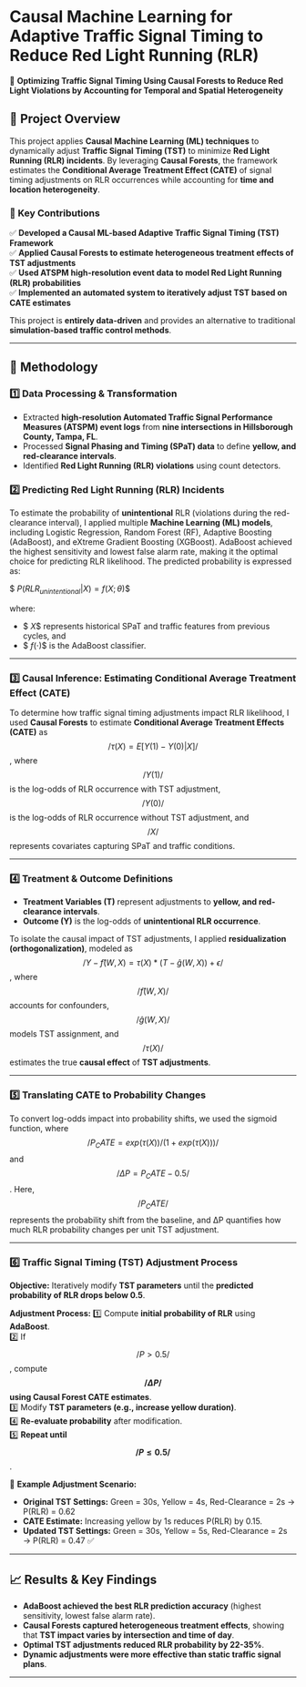 # **Causal Machine Learning for Adaptive Traffic Signal Timing to Reduce Red Light Running (RLR)**
🚦 **Optimizing Traffic Signal Timing Using Causal Forests to Reduce Red Light Violations by Accounting for Temporal and Spatial Heterogeneity**  

## **📌 Project Overview**
This project applies **Causal Machine Learning (ML) techniques** to dynamically adjust **Traffic Signal Timing (TST)** to minimize **Red Light Running (RLR) incidents**. By leveraging **Causal Forests**, the framework estimates the **Conditional Average Treatment Effect (CATE)** of signal timing adjustments on RLR occurrences while accounting for **time and location heterogeneity**.

### **🔹 Key Contributions**
✅ **Developed a Causal ML-based Adaptive Traffic Signal Timing (TST) Framework**  
✅ **Applied Causal Forests to estimate heterogeneous treatment effects of TST adjustments**  
✅ **Used ATSPM high-resolution event data to model Red Light Running (RLR) probabilities**  
✅ **Implemented an automated system to iteratively adjust TST based on CATE estimates**  

This project is **entirely data-driven** and provides an alternative to traditional **simulation-based traffic control methods**.

---

## **🚀 Methodology**
### **1️⃣ Data Processing & Transformation**
- Extracted **high-resolution Automated Traffic Signal Performance Measures (ATSPM) event logs** from **nine intersections in Hillsborough County, Tampa, FL**.
- Processed **Signal Phasing and Timing (SPaT) data** to define **yellow, and red-clearance intervals**.
- Identified **Red Light Running (RLR) violations** using count detectors.

### **2️⃣ Predicting Red Light Running (RLR) Incidents**
To estimate the probability of **unintentional** RLR (violations during the red-clearance interval), I applied multiple **Machine Learning (ML) models**, including Logistic Regression, Random Forest (RF), Adaptive Boosting (AdaBoost), and eXtreme Gradient Boosting (XGBoost). AdaBoost achieved the highest sensitivity and lowest false alarm rate, making it the optimal choice for predicting RLR likelihood. The predicted probability is expressed as:

$$\ 
P(RLR_{unintentional} | X) = f(X; θ) 
\$$

where: 
- $$\ X \$$ represents historical SPaT and traffic features from previous cycles, and
- $$\ f(⋅) \$$ is the AdaBoost classifier.

---

### **3️⃣ Causal Inference: Estimating Conditional Average Treatment Effect (CATE)**
To determine how traffic signal timing adjustments impact RLR likelihood, I used **Causal Forests** to estimate **Conditional Average Treatment Effects (CATE)** as $$/ τ(X) = E[Y(1) - Y(0) | X] /$$, where $$/ Y(1) /$$ is the log-odds of RLR occurrence with TST adjustment, $$/ Y(0) /$$ is the log-odds of RLR occurrence without TST adjustment, and $$/ X /$$ represents covariates capturing SPaT and traffic conditions.

---

### **4️⃣ Treatment & Outcome Definitions**
- **Treatment Variables (T)** represent adjustments to **yellow, and red-clearance intervals**.
- **Outcome (Y)** is the log-odds of **unintentional RLR occurrence**.

To isolate the causal impact of TST adjustments, I applied **residualization (orthogonalization)**, modeled as $$/ Y - f̂(W, X) = τ(X) * (T - ĝ(W, X)) + ϵ /$$, where $$/ f̂(W, X) /$$ accounts for confounders, $$/ ĝ(W, X) /$$ models TST assignment, and $$/ τ(X) /$$ estimates the true **causal effect** of **TST adjustments**.

---

### **5️⃣ Translating CATE to Probability Changes**
To convert log-odds impact into probability shifts, we used the sigmoid function, where $$/ P_CATE = exp(τ(X)) / (1 + exp(τ(X))) /$$ and $$/ ΔP = P_CATE - 0.5 /$$. Here, $$/ P_CATE /$$ represents the probability shift from the baseline, and ΔP quantifies how much RLR probability changes per unit TST adjustment.

---

### **6️⃣ Traffic Signal Timing (TST) Adjustment Process**
**Objective:** Iteratively modify **TST parameters** until the **predicted probability of RLR drops below 0.5**.

**Adjustment Process:**
1️⃣ Compute **initial probability of RLR** using **AdaBoost**.  
2️⃣ If $$/ P > 0.5 /$$, compute **$$/ ΔP /$$ using Causal Forest CATE estimates**.  
3️⃣ Modify **TST parameters (e.g., increase yellow duration)**.  
4️⃣ **Re-evaluate probability** after modification.  
5️⃣ **Repeat until $$/ P ≤ 0.5 /$$**.  

🚦 **Example Adjustment Scenario:**  
- **Original TST Settings:** Green = 30s, Yellow = 4s, Red-Clearance = 2s → P(RLR) = 0.62  
- **CATE Estimate:** Increasing yellow by 1s reduces P(RLR) by 0.15.  
- **Updated TST Settings:** Green = 30s, Yellow = 5s, Red-Clearance = 2s → P(RLR) = 0.47 ✅  

---

## **📈 Results & Key Findings**
- **AdaBoost achieved the best RLR prediction accuracy** (highest sensitivity, lowest false alarm rate).  
- **Causal Forests captured heterogeneous treatment effects**, showing that **TST impact varies by intersection and time of day**.  
- **Optimal TST adjustments reduced RLR probability by 22-35%**.  
- **Dynamic adjustments were more effective than static traffic signal plans**.  

---
